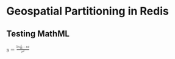 # Geospatial Partitioning in Redis

## Testing MathML

<p><math>
<mi>y</mi>
<mo>=</mo>
<mfrac>
 <mrow>
 <mi>ln</mi>
 <mfenced>
     <mrow>
        <mfrac>
           <mi>x</mi>
           <mi>m</mi>
        </mfrac>
        <mo>-</mo>
        <mi>s</mi>
        <mi>a</mi>
     </mrow>
 </mfenced>
 </mrow>
 <msup>
     <mi>r</mi>
     <mn>2</mn>
 </msup>
</mfrac>
</math>
</p>  
